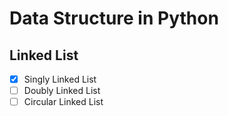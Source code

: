 # Data Structure in Python

## Linked List
- [x] Singly Linked List
- [ ] Doubly Linked List
- [ ] Circular Linked List
